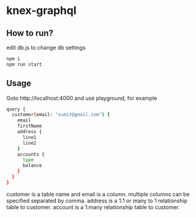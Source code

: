 # knex-graphql

## How to run?

edit db.js to change db settings
```bash
npm i
npm run start
```

## Usage
Goto http://localhost:4000 and use playground, for example
```bash
query {
  customer(email: "sumit@gmail.com") {
    email
    firstName
    address {
      line1
      line2
    }
    accounts {
      type
      balance
    }
  }
}
```
customer is a table name and email is a column. multiple columns can be specified separated by comma. address is a 1:1 or many to 1 relationship table to customer. account is a 1:many relationship table to customer.
